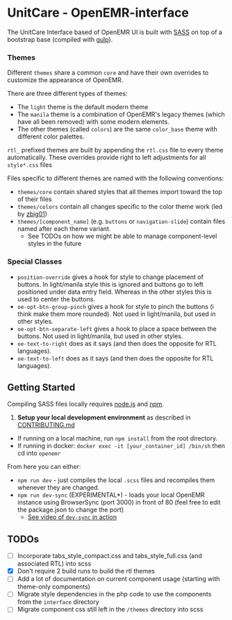# UnitCare - OpenEMR-interface

The UnitCare Interface based of OpenEMR UI is built with [SASS](https://sass-lang.com/) on top of a bootstrap base (compiled with [gulp](https://gulpjs.com/)).

### Themes

Different `themes` share a common `core` and have their own overrides to customize the appearance of OpenEMR.

There are three different types of themes:
* The `light` theme is the default modern theme
* The `manila` theme is a combination of OpenEMR's legacy themes (which have all been removed) with some modern elements.
* The other themes (called `colors`) are the same `color_base` theme with different color palettes.

`rtl_` prefixed themes are built by appending the `rtl.css` file to every theme automatically. These overrides provide right to left adjustments for all `style*.css` files

Files specific to different themes are named with the following conventions:
* `themes/core` contain shared styles that all themes import toward the top of their files
* `themes/colors` contain all changes specific to the color theme work (led by [zbig01](https://github.com/zbig01))
* `themes/[component_name]` (e.g. `buttons` or `navigation-slide`) contain files named after each theme variant.
    * See TODOs on how we might be able to manage component-level styles in the future

### Special Classes

* `position-override` gives a hook for style to change placement of buttons. In light/manila style this is ignored and buttons go to left positioned under data entry field. Whereas in the other styles this is used to center the buttons.
* `oe-opt-btn-group-pinch` gives a hook for style to pinch the buttons (i think make them more rounded). Not used in light/manila, but used in other styles.
* `oe-opt-btn-separate-left` gives a hook to place a space between the buttons. Not used in light/manila, but used in other styles.
* `oe-text-to-right` does as it says (and then does the opposite for RTL languages).
* `oe-text-to-left` does as it says (and then does the opposite for RTL languages).

## Getting Started

Compiling SASS files locally requires [node.js](http://nodejs.org) and [npm](https://www.npmjs.com/).

1. **Setup your local development environment** as described in [CONTRIBUTING.md](../CONTRIBUTING.md)

- If running on a local machine, run `npm install` from the root directory.
- If running in docker: `docker exec -it [your_container_id] /bin/sh` then cd into `openemr`

From here you can either:
* `npm run dev` - just compiles the local `.scss` files and recompiles them whenever they are changed.
* `npm run dev-sync` (EXPERIMENTAL*) - loads your local OpenEMR instance using BrowserSync (port 3000) in front of 80 (feel free to edit the package.json to change the port)
    * [See video of `dev-sync` in action](https://imgur.com/a/C0dVnfq)

## TODOs
- [ ] Incorporate tabs_style_compact.css and tabs_style_full.css (and associated RTL) into scss
- [x] Don't require 2 build runs to build the rtl themes
- [ ] Add a lot of documentation on current component usage (starting with theme-only components)
- [ ] Migrate style dependencies in the php code to use the components from the `interface` directory
- [ ] Migrate component css still left in the `/themes` directory into scss
